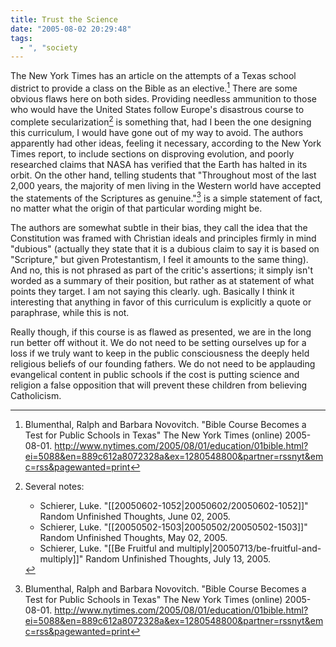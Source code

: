 ```yaml
---
title: Trust the Science
date: "2005-08-02 20:29:48" 
tags:
  - ", "society
---
```

The New York Times has an article on the attempts of a Texas school district to
provide a class on the Bible as an elective.[^1]  There are some obvious flaws
here on both sides.  Providing needless ammunition to those who would have the
United States follow Europe's disastrous course to complete secularization[^2]
is something that, had I been the one designing this curriculum, I would have
gone out of my way to avoid.  The authors apparently had other ideas, feeling it
necessary, according to the New York Times report, to include sections on
disproving evolution, and poorly researched claims that NASA has verified that
the Earth has halted in its orbit.  On the other hand, telling students that
"Throughout most of the last 2,000 years, the majority of men living in the
Western world have accepted the statements of the Scriptures as genuine."[^3] is
a simple statement of fact, no matter what the origin of that particular wording
might be.

The authors are somewhat subtle in their bias, they call the idea that the
Constitution was framed with Christian ideals and principles firmly in mind
"dubious" (actually they state that it is a dubious claim to say it is based on
"Scripture," but given Protestantism, I feel it amounts to the same thing).  And
no, this is not phrased as part of the critic's assertions; it simply isn't
worded as a summary of their position, but rather as at statement of what points
they target.  I am not saying this clearly. ugh. Basically I think it
interesting that anything in favor of this curriculum is explicitly a quote or
paraphrase, while this is not.

Really though, if this course is as flawed as presented, we are in the long run
better off without it.  We do not need to be setting ourselves up for a loss if
we truly want to keep in the public consciousness the deeply held religious
beliefs of our founding fathers.  We do not need to be applauding evangelical
content in public schools if the cost is putting science and religion a false
opposition that will prevent these children from believing Catholicism.

[^1]: Blumenthal, Ralph and Barbara Novovitch.  "Bible Course Becomes
    a Test for Public Schools in Texas" The New York Times (online) 2005-08-01.
    <http://www.nytimes.com/2005/08/01/education/01bible.html?ei=5088&en=889c612a8072328a&ex=1280548800&partner=rssnyt&emc=rss&pagewanted=print>

[^2]: Several notes:
    * Schierer, Luke.  "[[20050602-1052|20050602/20050602-1052]]" Random Unfinished Thoughts, June 02, 2005. 
    * Schierer, Luke. "[[20050502-1503|20050502/20050502-1503]]" Random Unfinished Thoughts, May 02, 2005. 
    * Schierer, Luke.  "[[Be Fruitful and multiply|20050713/be-fruitful-and-multiply]]" Random Unfinished Thoughts, July 13, 2005. 

[^3]: Blumenthal, Ralph and Barbara Novovitch.  "Bible Course Becomes
    a Test for Public Schools in Texas" The New York Times (online) 2005-08-01.
    <http://www.nytimes.com/2005/08/01/education/01bible.html?ei=5088&en=889c612a8072328a&ex=1280548800&partner=rssnyt&emc=rss&pagewanted=print>

